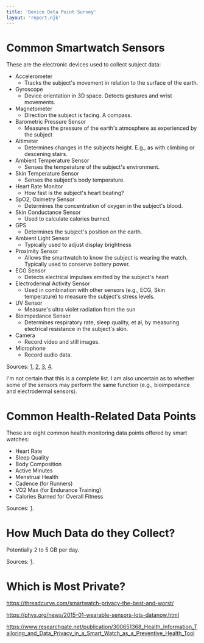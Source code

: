 ```yaml
---
title: 'Device Data Point Survey'
layout: 'report.njk'
---
```



# Common Smartwatch Sensors

These are the electronic devices used to collect subject data:

- Accelerometer
  - Tracks the subject's movement in relation to the surface of the earth.
- Gyroscope
  - Device orientation in 3D space. Detects gestures and wrist movements. 
- Magnetometer
  - Direction the subject is facing. A compass.
- Barometric Pressure Sensor
  - Measures the pressure of the earth's atmosphere as experienced by the subject
- Altimeter
  - Determines changes in the subjects height. E.g., as with climbing or descening stairs.
- Ambient Temperature Sensor
  - Senses the temperature of the subject's environment.
- Skin Temperature Sensor
  - Senses the subject's body temperature.
- Heart Rate Monitor
  - How fast is the subject's heart beating?
- SpO2, Oximetry Sensor
  - Determines the concentration of oxygen in the subject's blood.
- Skin Conductance Sensor
  - Used to calculate calories burned.
- GPS
  - Determines the subject's position on the earth.
- Ambient Light Sensor
  - Typically used to adjust display brightness
- Proximity Sensor
  - Allows the smartwatch to know the subject is wearing the watch. Typically used to conserve battery power.
- ECG Sensor
  - Detects electrical impulses emitted by the subject's heart
- Electrodermal Activity Sensor
  - Used in combination with other sensors (e.g., ECG, Skin temperature) to measure the subject's stress levels.
- UV Sensor
  - Measure's ultra violet radiation from the sun
- Bioimpedance Sensor
  - Determines respiratory rate, sleep quality, et al, by measuring electrical resistance in the subject's skin.
- Camera
  - Record video and still images.
- Microphone
  - Record audio data.

Sources: [1](https://www.azosensors.com/article.aspx?ArticleID=2614), [2](https://www.cashify.in/explained-sensors-in-smartwatch), [3](https://timesofindia.indiatimes.com/gadgets-news/16-sensors-that-are-present-inside-fitness-bands-and-smartwatches-that-you-need-to-know/articleshow/78033264.cms), [4](https://www.ncbi.nlm.nih.gov/pmc/articles/PMC5038811/).

I'm not certain that this is a complete list. I am also uncertain as to whether some of the sensors may perform the same function (e.g., bioimpedance and electrodermal sensors).

# Common Health-Related Data Points

These are eight common health monitoring data points offered by smart watches: 

- Heart Rate
- Sleep Quality
- Body Composition
- Active Minutes
- Menstrual Health
- Cadence (for Runners)
- VO2 Max (for Endurance Training)
- Calories Burned for Overall Fitness

Sources: [1](https://www.makeuseof.com/health-data-points-pay-attention-fitness-tracker/).


# How Much Data do they Collect?

Potentially 2 to 5 GB per day.


Sources: [1](https://medium.com/xnewdata/data-generated-by-wearables-48da42a88263).


# Which is Most Private?

https://threadcurve.com/smartwatch-privacy-the-best-and-worst/

https://phys.org/news/2015-01-wearable-sensors-lots-datanow.html

https://www.researchgate.net/publication/300651368_Health_Information_Tailoring_and_Data_Privacy_in_a_Smart_Watch_as_a_Preventive_Health_Tool
